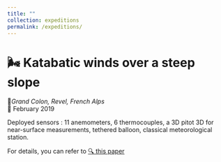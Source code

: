 ```yaml
---
title: ""
collection: expeditions
permalink: /expeditions/
---
```


# 🌬️ Katabatic winds over a steep slope

📍*Grand Colon, Revel, French Alps*  
📅 February 2019  

Deployed sensors : 11 anemometers, 6 thermocouples, a 3D pitot 3D for near-surface measurements, tethered balloon, classical meteorological station.  

For details, you can refer to [🔍 this paper](https://hal.science/hal-03350043/file/Charrondi%C3%A8re2022.pdf)  



